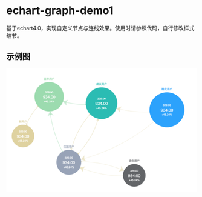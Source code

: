 # echart-graph-demo1
基于echart4.0，实现自定义节点与连线效果。使用时请参照代码，自行修改样式结节。

## 示例图
![示例图片](./screenshot/demo.png)
